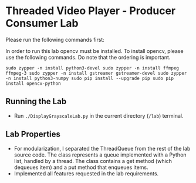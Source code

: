  # Threaded Video Player - Producer Consumer Lab

Please run the following commands first:

In order to run this lab opencv must be installed. To install opencv, please use the following commands. Do note that the ordering is important.

`
sudo zypper -n install python3-devel
sudo zypper -n install ffmpeg ffmpeg-3
sudo zypper -n install gstreamer gstreamer-devel
sudo zypper -n install python3-numpy
sudo pip install --upgrade pip
sudo pip install opencv-python
`

## Running the Lab

- Run `./DisplayGrayscaleLab.py` in the current directory (`/lab`) terminal.

## Lab Properties

- For modularization, I separated the ThreadQueue from the rest of the lab source code. The class represents a queue implemented with a Python list, handled by a thread. The class contains a get method (which dequeues item) and a put method that enqueues items.
- Implemented all features requested in the lab requirements.
